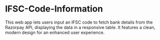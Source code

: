 # IFSC-Code-Information
This web app lets users input an IFSC code to fetch bank details from the Razorpay API, displaying the data in a responsive table. It features a clean, modern design for an enhanced user experience.
